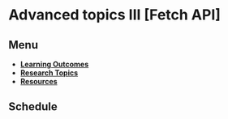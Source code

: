 #  Advanced topics III [Fetch API]

## Menu
- **[Learning Outcomes](./learning-outcomes.md)**
- **[Research Topics](./research-topics.md)**
- **[Resources](./resources.md)**

## Schedule


